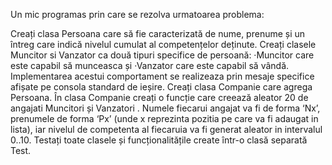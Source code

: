 Un mic programas prin care se rezolva urmatoarea problema:

Creați clasa Persoana care să fie caracterizată de nume, prenume și un întreg care indică nivelul
cumulat al competențelor deținute.
Creați clasele Muncitor si Vanzator ca două tipuri specifice de persoană:
·Muncitor care este capabil să munceasca și
·Vanzator care este capabil să vândă.
Implementarea acestui comportament se realizeaza prin mesaje specifice afișate pe consola
standard de ieșire.
Creați clasa Companie care agrega Persoana. În clasa Companie creați o funcție care creează
aleator 20 de angajati Muncitori și Vanzatori . Numele fiecarui angajat va fi de forma ‘Nx’,
prenumele de forma ‘Px’ (unde x reprezinta pozitia pe care va fi adaugat in lista), iar nivelul de
competenta al fiecaruia va fi generat aleator in intervalul 0..10.
Testați toate clasele și funcționalitățile create într-o clasă separată Test.
